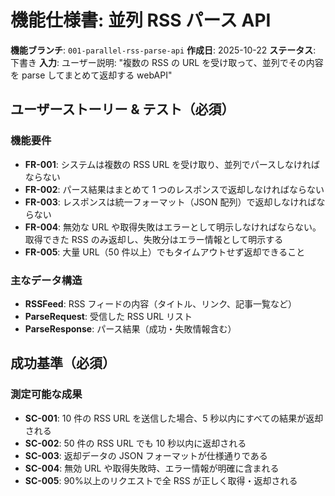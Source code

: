 # 機能仕様書: 並列 RSS パース API

**機能ブランチ**: `001-parallel-rss-parse-api`
**作成日**: 2025-10-22
**ステータス**: 下書き
**入力**: ユーザー説明: "複数の RSS の URL を受け取って、並列でその内容を parse してまとめて返却する webAPI"

## ユーザーストーリー & テスト（必須）

<!--
  重要: ユーザーストーリーは重要度順（P1, P2, P3...）で記載してください。
  各ストーリーは独立してテスト可能である必要があります。
  1つだけ実装してもMVP（最小限の価値提供）が成立する形で記載してください。
  それぞれ:
  - 独立して開発・テスト・デプロイ・デモ可能

### ユーザーストーリー 1 - 複数 RSS 取得 (優先度: P1)

ユーザーが複数の RSS フィード URL を API に送信すると、すべてのフィードが並列でパースされ、まとめて結果が返却される。

**優先理由**: ユーザーが一度に複数の情報源を効率的に取得できることが最大の価値。

**独立テスト**: 複数 URL を送信し、すべての RSS 内容が正しくまとめて返却されるかを検証。

**受け入れシナリオ**:

1. **前提** 有効な RSS URL リスト, **操作** API に送信, **結果** すべての RSS 内容がまとめて返却される
2. **前提** 一部無効な URL を含むリスト, **操作** API に送信, **結果** 有効な RSS のみ返却され、無効 URL はエラーとして通知される


### ユーザーストーリー 2 - 大量 URL 対応 (優先度: P2)

ユーザーが大量の RSS URL（例: 50 件以上）を送信した場合でも、API はタイムアウトせずに結果を返却する。

**優先理由**: スケーラビリティと安定性の担保。

**独立テスト**: 50 件以上の URL を送信し、すべての結果が一定時間内に返却されるかを検証。

**受け入れシナリオ**:

1. **前提** 50 件以上の RSS URL, **操作** API に送信, **結果** すべての RSS 内容がタイムアウトせず返却される


### ユーザーストーリー 3 - レスポンス整形 (優先度: P3)

返却される RSS データは、ユーザーが扱いやすいように統一フォーマット（例: JSON 配列）で返却される。

**優先理由**: 利用者の開発効率向上。

**独立テスト**: 返却データが仕様通りの JSON 形式であることを検証。

**受け入れシナリオ**:

1. **前提** 複数 RSS URL, **操作** API に送信, **結果** 統一フォーマットで結果が返却される


## Clarifications


- Q: 外部 RSS サービスが一時的にダウンした場合、API はどのように返却すべきか？ → A: 取得できた RSS のみ返却し、失敗分はエラー情報として明示する

- 1 つ以上の RSS が取得失敗した場合、取得できた RSS のみ返却し、失敗分はエラー情報として明示する
- 同一 URL が複数回送信された場合の挙動は？


- **FR-004**: 無効な URL や取得失敗はエラーとして明示しなければならない。取得できた RSS のみ返却し、失敗分はエラー情報として明示する


<!--
  アクション必須: このセクションの内容はプレースホルダーです。
  適切な機能要件を記入してください。
-->

### 機能要件

- **FR-001**: システムは複数の RSS URL を受け取り、並列でパースしなければならない
- **FR-002**: パース結果はまとめて 1 つのレスポンスで返却しなければならない
- **FR-003**: レスポンスは統一フォーマット（JSON 配列）で返却しなければならない
- **FR-004**: 無効な URL や取得失敗はエラーとして明示しなければならない。取得できた RSS のみ返却し、失敗分はエラー情報として明示する
- **FR-005**: 大量 URL（50 件以上）でもタイムアウトせず返却できること

### 主なデータ構造

- **RSSFeed**: RSS フィードの内容（タイトル、リンク、記事一覧など）
- **ParseRequest**: 受信した RSS URL リスト
- **ParseResponse**: パース結果（成功・失敗情報含む）

## 成功基準（必須）

<!--
  アクション必須: 測定可能な成功基準を定義してください。
  技術に依存せず、測定可能なものである必要があります。
-->

### 測定可能な成果

- **SC-001**: 10 件の RSS URL を送信した場合、5 秒以内にすべての結果が返却される
- **SC-002**: 50 件の RSS URL でも 10 秒以内に返却される
- **SC-003**: 返却データの JSON フォーマットが仕様通りである
- **SC-004**: 無効 URL や取得失敗時、エラー情報が明確に含まれる
- **SC-005**: 90%以上のリクエストで全 RSS が正しく取得・返却される

